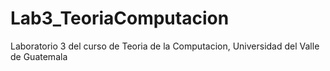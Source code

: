 # Lab3_TeoriaComputacion
 Laboratorio 3 del curso de Teoria de la Computacion, Universidad del Valle de Guatemala
